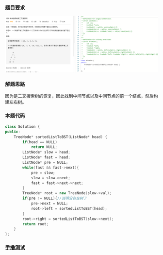### 题目要求

![](pic/109.png)

### 解题思路

因为是二叉搜索树的恢复，因此找到中间节点以及中间节点的前一个结点，然后构建左右树。

### 本题代码

```c++
class Solution {
public:
    TreeNode* sortedListToBST(ListNode* head) {
        if(head == NULL)
            return NULL;
        ListNode* slow = head;
        ListNode* fast = head;
        ListNode* pre = NULL;
        while(fast && fast->next){
            pre = slow;
            slow = slow->next;
            fast = fast->next->next;
        }
        TreeNode* root = new TreeNode(slow->val);
        if(pre != NULL){//说明没有左树了
            pre->next = NULL;
            root->left = sortedListToBST(head);
        }
        root->right = sortedListToBST(slow->next);
        return root;
    }
};
```

### [手撸测试](https://leetcode-cn.com/problems/convert-sorted-list-to-binary-search-tree/)  

